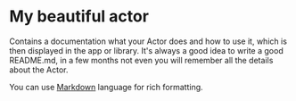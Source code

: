 # My beautiful actor

Contains a documentation what your Actor does and how to use it,
which is then displayed in the app or library. It's always a good
idea to write a good README.md, in a few months not even you
will remember all the details about the Actor.

You can use [Markdown](https://guides.github.com/features/mastering-markdown/)
language for rich formatting.
